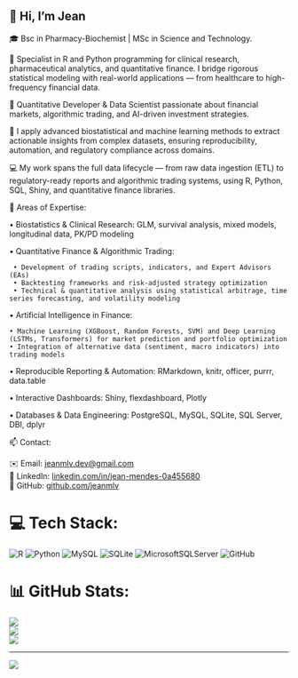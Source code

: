 ## 👋 Hi, I’m Jean  

🎓 Bsc in Pharmacy-Biochemist | MSc in Science and Technology.

🧠 Specialist in R and Python programming for clinical research, pharmaceutical analytics, and quantitative finance. I bridge rigorous statistical modeling with real-world applications — from healthcare to high-frequency financial data.

🔧 Quantitative Developer & Data Scientist passionate about financial markets, algorithmic trading, and AI-driven investment strategies.

🧪 I apply advanced biostatistical and machine learning methods to extract actionable insights from complex datasets, ensuring reproducibility, automation, and regulatory compliance across domains.

💻 My work spans the full data lifecycle — from raw data ingestion (ETL) to regulatory-ready reports and algorithmic trading systems, using R, Python, SQL, Shiny, and quantitative finance libraries.

🚀 Areas of Expertise: 

• Biostatistics & Clinical Research: GLM, survival analysis, mixed models, longitudinal data, PK/PD modeling

• Quantitative Finance & Algorithmic Trading:

     • Development of trading scripts, indicators, and Expert Advisors (EAs)
     • Backtesting frameworks and risk-adjusted strategy optimization
     • Technical & quantitative analysis using statistical arbitrage, time series forecasting, and volatility modeling

• Artificial Intelligence in Finance:

    • Machine Learning (XGBoost, Random Forests, SVM) and Deep Learning (LSTMs, Transformers) for market prediction and portfolio optimization
    • Integration of alternative data (sentiment, macro indicators) into trading models

• Reproducible Reporting & Automation: RMarkdown, knitr, officer, purrr, data.table

• Interactive Dashboards: Shiny, flexdashboard, Plotly

• Databases & Data Engineering: PostgreSQL, MySQL, SQLite, SQL Server, DBI, dplyr

📫 Contact:

✉️ Email: jeanmlv.dev@gmail.com  
🔗 LinkedIn: [linkedin.com/in/jean-mendes-0a455680](https://www.linkedin.com/in/jean-mendes-0a455680/?locale=en_US)  
🐙 GitHub: [github.com/jeanmlv](https://github.com/jeanmlv)  

# 💻 Tech Stack:
![R](https://img.shields.io/badge/r-%23276DC3.svg?style=for-the-badge&logo=r&logoColor=white) ![Python](https://img.shields.io/badge/python-3670A0?style=for-the-badge&logo=python&logoColor=ffdd54) ![MySQL](https://img.shields.io/badge/mysql-4479A1.svg?style=for-the-badge&logo=mysql&logoColor=white) ![SQLite](https://img.shields.io/badge/sqlite-%2307405e.svg?style=for-the-badge&logo=sqlite&logoColor=white) ![MicrosoftSQLServer](https://img.shields.io/badge/Microsoft%20SQL%20Server-CC2927?style=for-the-badge&logo=microsoft%20sql%20server&logoColor=white) ![GitHub](https://img.shields.io/badge/github-%23121011.svg?style=for-the-badge&logo=github&logoColor=white)
# 📊 GitHub Stats:
![](https://github-readme-stats.vercel.app/api?username=jeanmlv&theme=merko&hide_border=false&include_all_commits=false&count_private=false)<br/>
![](https://nirzak-streak-stats.vercel.app/?user=jeanmlv&theme=merko&hide_border=false)<br/>
![](https://github-readme-stats.vercel.app/api/top-langs/?username=jeanmlv&theme=merko&hide_border=false&include_all_commits=false&count_private=false&layout=compact)

---
[![](https://visitcount.itsvg.in/api?id=jeanmlv&icon=0&color=0)](https://visitcount.itsvg.in)

<!-- Proudly created with GPRM ( https://gprm.itsvg.in ) -->

